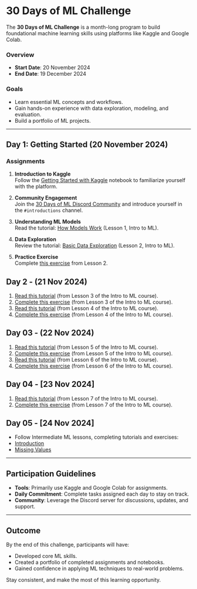 # 30 Days of ML Challenge

The **30 Days of ML Challenge** is a month-long program to build foundational machine learning skills using platforms like Kaggle and Google Colab. 

### Overview

- **Start Date**: 20 November 2024  
- **End Date**: 19 December 2024  

### Goals

- Learn essential ML concepts and workflows.  
- Gain hands-on experience with data exploration, modeling, and evaluation.  
- Build a portfolio of ML projects.  

---

## Day 1: Getting Started (20 November 2024)

### Assignments  

1. **Introduction to Kaggle**  
   Follow the [Getting Started with Kaggle](https://www.kaggle.com/code/alexisbcook/getting-started-with-kaggle) notebook to familiarize yourself with the platform.  

2. **Community Engagement**  
   Join the [30 Days of ML Discord Community](https://github.com/serverx-org/ml-challenge-2024/discussions/2) and introduce yourself in the `#introductions` channel.  

3. **Understanding ML Models**  
   Read the tutorial: [How Models Work](https://www.kaggle.com/code/dansbecker/how-models-work) (Lesson 1, Intro to ML).  

4. **Data Exploration**  
   Review the tutorial: [Basic Data Exploration](https://www.kaggle.com/code/dansbecker/basic-data-exploration) (Lesson 2, Intro to ML).  

5. **Practice Exercise**  
   Complete [this exercise](https://www.kaggle.com/kernels/fork/1258954) from Lesson 2.  


## Day 2 - (21 Nov 2024)

1. [Read this tutorial](https://www.kaggle.com/code/dansbecker/your-first-machine-learning-model) (from Lesson 3 of the Intro to ML course).  
2. [Complete this exercise](https://www.kaggle.com/kernels/fork/1404276) (from Lesson 3 of the Intro to ML course).  
3. [Read this tutorial](https://www.kaggle.com/code/dansbecker/model-validation) (from Lesson 4 of the Intro to ML course).  
4. [Complete this exercise](https://www.kaggle.com/kernels/fork/1259097) (from Lesson 4 of the Intro to ML course).

## Day 03 - (22 Nov 2024)

1. [Read this tutorial](https://www.kaggle.com/code/dansbecker/underfitting-and-overfitting) (from Lesson 5 of the Intro to ML course).  
2. [Complete this exercise](https://www.kaggle.com/kernels/fork/1259126) (from Lesson 5 of the Intro to ML course).  
3. [Read this tutorial](https://www.kaggle.com/code/dansbecker/random-forests) (from Lesson 6 of the Intro to ML course).  
4. [Complete this exercise](https://www.kaggle.com/kernels/fork/1259186) (from Lesson 6 of the Intro to ML course).

## Day 04 - [23 Nov 2024]

1. [Read this tutorial](https://www.kaggle.com/code/alexisbcook/machine-learning-competitions) (from Lesson 7 of the Intro to ML course).  
2. [Complete this exercise](https://www.kaggle.com/kernels/fork/1259198) (from Lesson 7 of the Intro to ML course).

## Day 05 - [24 Nov 2024]

- Follow Intermediate ML lessons, completing tutorials and exercises:  
- [Introduction](https://www.kaggle.com/code/alexisbcook/introduction)  
- [Missing Values](https://www.kaggle.com/code/alexisbcook/missing-values)  

---

## Participation Guidelines

- **Tools**: Primarily use Kaggle and Google Colab for assignments.  
- **Daily Commitment**: Complete tasks assigned each day to stay on track.  
- **Community**: Leverage the Discord server for discussions, updates, and support.  

---

## Outcome

By the end of this challenge, participants will have:  

- Developed core ML skills.  
- Created a portfolio of completed assignments and notebooks.  
- Gained confidence in applying ML techniques to real-world problems.  

Stay consistent, and make the most of this learning opportunity.
